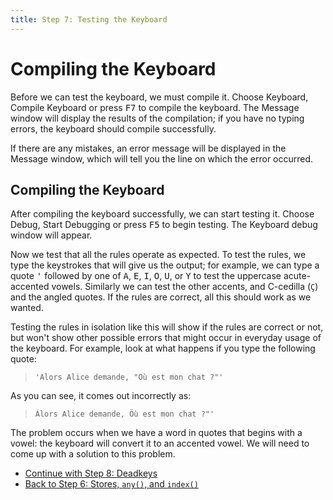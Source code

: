 ```yaml
---
title: Step 7: Testing the Keyboard
---
```


# Compiling the Keyboard

Before we can test the keyboard, we must compile it. Choose
Keyboard, Compile
Keyboard or press <kbd>F7</kbd> to compile the
keyboard. The Message window will display the results of the
compilation; if you have no typing errors, the keyboard should compile
successfully.

If there are any mistakes, an error message will be displayed in the
Message window, which will tell you the line on which the error
occurred.

## Compiling the Keyboard

After compiling the keyboard successfully, we can start testing it.
Choose Debug,
Start Debugging or press
<kbd>F5</kbd> to begin testing. The Keyboard debug window
will appear.

Now we test that all the rules operate as expected. To test the rules,
we type the keystrokes that will give us the output; for example, we can
type a quote <kbd>'</kbd> followed by one of
<kbd>A</kbd>, <kbd>E</kbd>,
<kbd>I</kbd>, <kbd>O</kbd>,
<kbd>U</kbd>, or <kbd>Y</kbd> to test the
uppercase acute-accented vowels. Similarly we can test the other
accents, and C-cedilla (`Ç`) and the angled quotes. If the rules are
correct, all this should work as we wanted.

Testing the rules in isolation like this will show if the rules are
correct or not, but won't show other possible errors that might occur in
everyday usage of the keyboard. For example, look at what happens if you
type the following quote:

> `'Alors Alice demande, "Où est mon chat ?"'`

As you can see, it comes out incorrectly as:

> `Álors Alice demande, Öù est mon chat ?"'`

The problem occurs when we have a word in quotes that begins with a
vowel: the keyboard will convert it to an accented vowel. We will need
to come up with a solution to this problem.

-   [Continue with Step 8: Deadkeys](step-8)
-   [Back to Step 6: Stores, `any()`, and `index()`](step-6)
